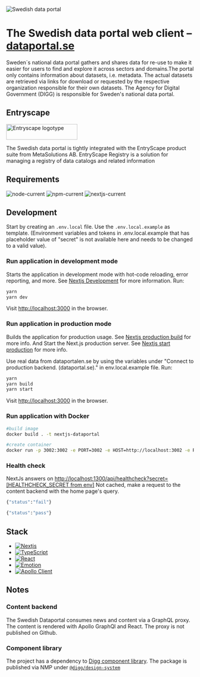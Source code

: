![Swedish data portal](https://www.dataportal.se/images/svdp-favicon-64.png)
# The Swedish data portal web client – [dataportal.se](https://www.dataportal.se)
Sweden´s national data portal gathers and shares data for re-use to make it easier for users to find and explore it across sectors and domains.The portal only contains information about datasets, i.e. metadata. The actual datasets are retrieved via links for download or requested by the respective organization responsible for their own datasets. The Agency for Digital Government (DIGG) is responsible for Sweden's national data portal.


## Entryscape
[<img alt="Entryscape logotype" src="https://entryscape.com/wp-content/uploads/2023/01/Entryscape-by-Metasolutions-w385px-Retina-2.png" width="191" height="42">](https://entryscape.com/en)

The Swedish data portal is tightly integrated with the EntryScape product suite from MetaSolutions AB.
EntryScape Registry is a solution for managing a registry of data catalogs and related information

## Requirements
![node-current](https://img.shields.io/badge/node-16.13.2-green)
![npm-current](https://img.shields.io/badge/npm-8.1.2-green)
![nextjs-current](https://img.shields.io/badge/nextjs-12.1.6-green)



## Development
Start by creating an ```.env.local``` file. Use the ```.env.local.example``` as template.
(Environment variables and tokens in .env.local.example that has placeholder value of "secret" is not available here and needs to be changed to a valid value).

### Run application in development mode
Starts the application in development mode with hot-code reloading, error reporting, and more. See [Nextjs Development](https://nextjs.org/docs/app/api-reference/next-cli#development) for more information.
Run:
```sh 
yarn
yarn dev
```
Visit [http://localhost:3000](http://localhost:3000) in the browser.

### Run application in production mode
Builds the application for production usage. See [Nextjs production build](https://nextjs.org/docs/app/api-reference/next-cli#build) for more info.
And Start the Next.js production server. See [Nextjs start production](https://nextjs.org/docs/app/api-reference/next-cli#production) for more info.

Use real data from dataportalen.se by using the variables under "Connect to production backend. (dataportal.se)." in env.local.example file. 
Run:
```sh
yarn
yarn build
yarn start
```
Visit [http://localhost:3000](http://localhost:3000) in the browser.


### Run application with Docker

```sh
#build image
docker build . -t nextjs-dataportal

#create container
docker run -p 3002:3002 -e PORT=3002 -e HOST=http://localhost:3002 -e REACT_APP_APOLLO_URL=http://localhost:1400 -e REACT_APP_RUNTIME_ENV=prod -e IMAGE_DOMAIN=host.docker.internal -e REACT_APP_MEDIA_BASE_URL="http://host.docker.internal:1400/assets/dataportal" --add-host=host.docker.internal:host-gateway nextjs-dataportal
```

### Health check

NextJs answers on  [http://localhost:1300/api/healthcheck?secret=[HEALTHCHECK_SECRET from env]](http://localhost:1300/api/healthcheck?secret=)
Not cached, make a request to the content backend with the home page's query.

```sh
{"status":"fail"}
```

```sh
{"status":"pass"}
```

## Stack
- [![Nextjs](https://badgen.net/badge/Nextjs/JS%20framework/blue)](https://nextjs.org/)
- [![TypeScript](https://badgen.net/badge/TypeScript/For%20static%20types/blue)](https://www.typescriptlang.org/)
- [![React](https://badgen.net/badge/React/For%20UI/blue)](https://reactjs.org/)
- [![Emotion](https://badgen.net/badge/Emotion/For%20styling/blue)](https://emotion.sh)
- [![Apollo Client](https://badgen.net/badge/Apollo%20Client/For%20federated%20content/blue)](https://www.apollographql.com/docs/react/)

## Notes
### Content backend
The Swedish Dataportal consumes news and content via a GraphQL proxy. The content is
rendered with Apollo GraphQl and React. The proxy is not published on Github.

### Component library
The project has a dependency to [Digg component library](https://github.com/DIGGSweden/react-component-library).
The package is published via NMP under [`@digg/design-system`](https://www.npmjs.com/package/@digg/design-system)
